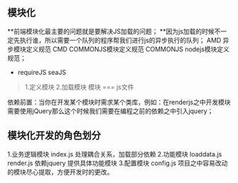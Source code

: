 ##  模块化
**前端模块化最主要的问题就是要解决JS加载的问题；
**因为js加载的时候不一定先执行谁，所以需要一个队列的程序帮我们进行js的异步执行的队列；
AMD     异步模块定义规范
CMD     COMMONJS模块定义规范
COMMONJS nodejs模块定义规范；
- requireJS   seaJS
> 1.定义模块   2.加载模块
> 模块  ===  js文件

依赖前置：当你在开发某个模块时需求某个类库，例如：在renderjs之中开发模块需要使用jQuery那么这个时候我们需要在编程之前的依赖之中引入jquery；

 ## **模块化开发的角色划分** ##
 1.业务逻辑模块  index.js  处理耦合关系，加载部分依赖
 2.功能模块  loaddata.js  render.js 依赖jquery 提供具体功能模块
 3.配置模块  config.js   项目之中容易改动的模块尽心提取，方便开发时的更改。
